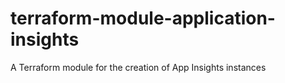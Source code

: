 # terraform-module-application-insights
A Terraform module for the creation of App Insights instances
